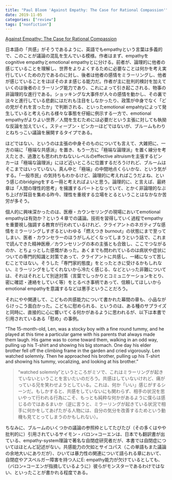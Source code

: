 ```yaml
---
title: "Paul Bloom 'Against Empathy: The Case for Rational Compassion'"
date: 2019-11-05
categories: ["review"]
tags: ["nonfiction"]
---
```

[Against Empathy: The Case for Rational Compassion](https://www.amazon.co.jp/dp/B01FJ5WB0C/)

日本語の「共感」がそうであるように、英語でもempathyという言葉は多義的で、このことが議論の混乱を生んでいる模様。作者はまず、empathyをcognitive empathyとemotional empathyとに分ける。前者が、論理的に他者の感じていることを理解し、世界をよりよくするために必要なことは何かを考え実行していくための力であるのに対し、後者は他者の感情をミラーリングし、他者が感じていることをほぼそのまま感じる能力だ。作者が主に批判的検討を加えていくのは後者のミラーリング能力であり、これによって引き起こされる、物事の非論理的な進行である。ショッキングな大事件が人々の感情を動かし、その裏で淡々と進行している悲劇にはだれも注目をしなかったり、政策が中身でなく「どの党がそれを言ったか」で判断される、といったemotional empahtyによって発生していると考えられる様々な事態を仔細に例示する一方で、emotional empathyがよりよい世界／人間を生むためには必要だという主張に対しても執拗な反論を加えていく。スティーブン・ピンカーほどではないが、ブルームもわりとねちっこい議論を展開するタイプである。

ほどではない、というのは主張の中身そのものについても言えて、大雑把に、一方の端に「極端な共感派」を置き、もう一方に「極端な論理派」を置く線分を考えたとき、過激とも思われかねないレベルのeffective altruismを主張するピンカーは「極端な論理派」にほど近いところに位置するだろうけれど、ブルームはそこまではいっていない。真ん中と「極端」の中間地点くらいかな、という気がする。「一般市民」の気持ちもわかるけど、論理的に考えればこうだよね、という感じのbridgingをする一冊と考えればよいと思う。論理的に、と言えば、最終章は「人間の理性的思考」を擁護するパートとなっていて、とかく非論理的なぶち上げが耳目を集める昨今、理性を重視する立場をとるということはなかなか苦労が多そう。

個人的に興味深かったのは、医療・カウンセリングの現場においてemotional empathyは有効か？という４章での議論。技術を習得していく過程でempathyを重要視し強調する教育が行われているけれど、クライアントのネガティブな感情をミラーリングしすぎるといわゆる「燃えつき burnout」の状態にまで至ってしまい、医者・カウンセラーのほうがしんどくなってしまうという話で、これまで読んできた精神医療／カウンセリングの本の主張とも合致し、ここでつながるのか、とちょっとした感慨があった。あくまでも問われているのは病状や症状についての専門的知識と対策であって、クライアントに共感し、一緒になって苦しむことではない。そうした「専門家的態度」をとったときに受けるかもしれない、ミラーリングをしてくれないから冷たく感じる、などといった非難については、それはそれとして別途対策（言葉でしっかりとコミュニケーションをとり、密に確認・連絡をしていく等）をとるべき事柄であって、信頼してほしいからemotional empathyを意識するなどは悪手ということだろう。

それにやや関連して、こどもの共感能力について書かれた幕間の章も、小品ながらけっこう面白かった。こどもに慰められる、というのは、ある種のサプライズと同時に、直接的に心に響いてくる何かがあるように思われるが、以下は本書で引用されているある「慰め」の事例。

“The 15-month-old, Len, was a stocky boy with a fine round tummy, and he played at this time a particular game with his parents that always made them laugh. His game was to come toward them, walking in an odd way, pulling up his T-shirt and showing his big stomach. One day his elder brother fell off the climbing frame in the garden and cried vigorously. Len watched solemnly. Then he approached his brother, pulling up his T-shirt and showing his tummy, vocalizing, and looking at his brother.”

>“watched solemnly”というところがミソで、これはミラーリングが起きていないということを言いたいのだろう。共感はしていないけれど、痛がっている兄を笑わせようとしている。これは、何か「いい」感じがするシーンだ。もしかすると、共感をしていないにも関わらず、相手の状況を思いやって行われる行為にこそ、もっとも純粋な何かがあるように僕らは感じるのではあるまいか（逆に言うと、ミラーリングが起きている状況で相手に何かをしてあげたがる人物には、自分の気分を改善するためという動機も見てとってしまうのかもしれない）。

ちなみに、ブルームのいくつかの議論の参照枠としてたびたび（その多くはやや批判的に）引用されているサイモン・バロン=コーエンは、日本でも翻訳書が出ている、empathy-system理論で著名な自閉症研究者だが、本書では自閉症についてはほとんど記述がない。共感能力の欠如とサイコパス（この単語もまた議論の余地大いにありだが）、ひいては暴力性の関連について語られる章において、自閉症やアスペルガー障害を持つ人にE: empathy能力が欠けているとしても、（バロン=コーエンが指摘しているように）彼らがモンスターであるわけではない、といったことが書かれる程度である。